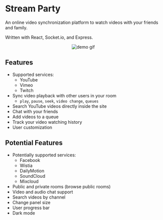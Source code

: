 # Stream Party

An online video synchronization platform to watch videos with your friends and family.

Written with React, Socket.io, and Express.

<p align="center">
  <img src="https://github.com/jengmicah/streamparty/blob/master/images/demo.gif?raw=true" alt="demo gif">
</p>

## Features

- Supported services:
  - YouTube
  - Vimeo
  - Twitch
- Sync video playback with other users in your room
  - `play`, `pause`, `seek`, `video change`, `queues`
- Search YouTube videos directly inside the site
- Chat with your friends
- Add videos to a queue
- Track your video watching history
- User customization

## Potential Features

- Potentially supported services:
  - Facebook
  - Wistia
  - DailyMotion
  - SoundCloud
  - Mixcloud
- Public and private rooms (browse public rooms)
- Video and audio chat support
- Search videos by channel
- Change panel size
- User progress bar
- Dark mode
